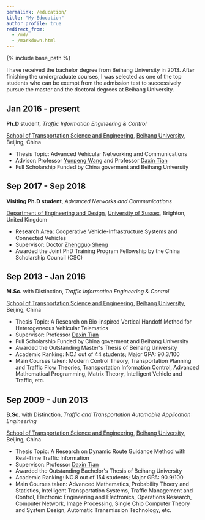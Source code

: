 ```yaml
---
permalink: /education/
title: "My Education"
author_profile: true
redirect_from: 
  - /md/
  - /markdown.html
---
```


{% include base_path %}

I have received the bachelor degree from Beihang University in 2013. After finishing the undergraduate courses, I was selected as one of the top students who can be exempt from the admission test to successively pursue the master and the doctoral degrees at Beihang University.

Jan 2016 - present
--------
**Ph.D** student, *Traffic Information Engineering & Control*

[School of Transportation Science and Engineering][sch], [Beihang University][buaa], Beijing, China

+ Thesis Topic: Advanced Vehicular Networking and Communications
+ Advisor: Professor [Yunpeng Wang][wyp] and Professor [Daxin Tian][tdx]
+ Full Scholarship Funded by China goverment and Beihang University

[wyp]: https://www.buaa.edu.cn/info/1545/1743.htm

[tdx]: http://transportation.buaa.edu.cn/info/1036/1100.htm



Sep 2017 - Sep 2018
------
**Visiting Ph.D student**, *Advanced Networks and Communications*

[Department of Engineering and Design][dep], [University of Sussex][sussex], Brighton, United Kingdom

+ Research Area: Cooperative Vehicle-Infrastructure Systems and Connected Vehicles
+ Supervisor: Doctor [Zhengguo Sheng][szg]
+ Awarded the Joint PhD Training Program Fellowship by the China Scholarship Council (CSC)


[dep]: http://www.sussex.ac.uk/engineering/
[sussex]: https://www.sussex.ac.uk/



Sep 2013 - Jan 2016
------
**M.Sc.** with Distinction, *Traffic Information Engineering & Control*

[School of Transportation Science and Engineering][sch], [Beihang University][buaa], Beijing, China

+ Thesis Topic: A Research on Bio-inspired Vertical Handoff Method for Heterogeneous Vehicular Telematics
+ Supervisor: Professor [Daxin Tian][tdx]
+ Full Scholarship Funded by China goverment and Beihang University
+ Awarded the Outstanding Master\'s Thesis of Beihang University
+ Academic Ranking: NO.1 out of 44 students; Major GPA: 90.3/100
+ Main Courses taken: Modern Control Theory, Transportation Planning and Traffic Flow Theories, Transportation Information Control, Advanced Mathematical Programming, Matrix Theory, Intelligent Vehicle and Traffic, etc.

[szg]: http://www.sussex.ac.uk/profiles/355346

Sep 2009 - Jun 2013
------
**B.Sc.** with Distinction, *Traffic and Transportation Automobile Application Engineering*

[School of Transportation Science and Engineering][sch], [Beihang University][buaa], Beijing, China

+ Thesis Topic: A Research on Dynamic Route Guidance Method with Real-Time Traffic Information
+ Supervisor: Professor [Daxin Tian][tdx]
+ Awarded the Outstanding Bachelor\'s Thesis of Beihang University
+ Academic Ranking: NO.8 out of 154 students; Major GPA: 90.9/100
+ Main Courses taken: Advanced Mathematics, Probability Thoery and Statistics, Intelligent Transportation Systems, Traffic Management and Control, Electronic Engineering and Electronics, Operations Research, Computer Network, Image Processing, Single Chip Computer Theory and System Design, Automatic Transmission Technology, etc.

[buaa]: https://www.buaa.edu.cn/
[sch]: http://transportation.buaa.edu.cn/




